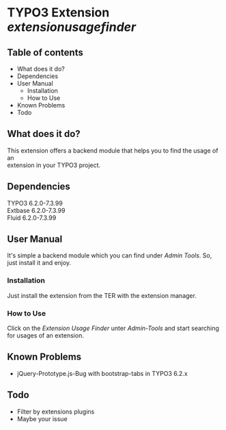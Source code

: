 # TYPO3 Extension *extensionusagefinder*

## Table of contents
- What does it do?
- Dependencies
- User Manual
  - Installation
  - How to Use
- Known Problems
- Todo

## What does it do?
This extension offers a backend module that helps you to find the usage of an   
extension in your TYPO3 project.

## Dependencies
TYPO3 6.2.0-7.3.99  
Extbase 6.2.0-7.3.99  
Fluid 6.2.0-7.3.99  

## User Manual
It's simple a backend module which you can find under *Admin Tools*. So, just install it and enjoy.

### Installation
Just install the extension from the TER with the extension manager.

### How to Use
Click on the *Extension Usage Finder* unter *Admin-Tools* and start searching for usages of an extension.

## Known Problems
- jQuery-Prototype.js-Bug with bootstrap-tabs in TYPO3 6.2.x

## Todo
- Filter by extensions plugins
- Maybe your issue
